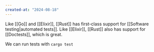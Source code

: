 ```yaml
---
created-at: "2024-08-18"
---
```


Like [[Go]] and [[Elixir]], [[Rust]] has first-class support for [[Software testing|automated tests]]. Like [[Elixir]], [[Rust]] also has support for [[Doctests]], which is great.

We can run tests with `cargo test`
